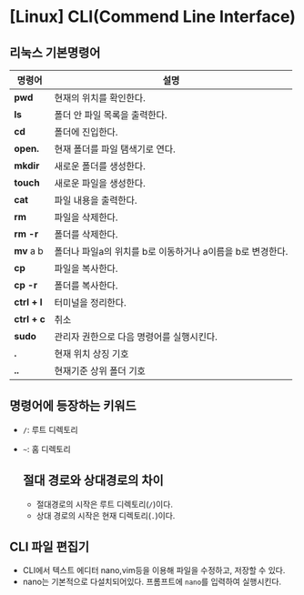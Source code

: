 # [Linux] CLI(Commend Line Interface)



## 리눅스 기본명령어

|명령어|설명|
|---|---|
|**pwd**|현재의 위치를 확인한다.|
| **ls** | 폴더 안 파일 목록을 출력한다. |
| **cd** | 폴더에 진입한다. |
| **open.** | 현재 폴더를 파일 탬색기로 연다. |
| **mkdir** |새로운 폴더를 생성한다. |
| **touch** |새로운 파일을 생성한다. |
| **cat** | 파일 내용을 출력한다. |
| **rm** | 파일을 삭제한다. |
 **rm -r** | 폴더를 삭제한다. |
| **mv** a b | 폴더나 파일a의 위치를 b로 이동하거나 a이름을 b로 변경한다. |
| **cp** | 파일을 복사한다. |
| **cp -r** | 폴더를 복사한다. |
| **ctrl + l** | 터미널을 정리한다. |
| **ctrl + c** | 취소 |
| **sudo** |관리자 권한으로 다음 명령어를 실행시킨다. |
| **.** |현재 위치 상징 기호 |
| **..** |현재기준 상위 폴더 기호 |
## 명령어에 등장하는 키워드
- ```/```: 루트 디렉토리
- ```~```: 홈 디렉토리
  
  ## 절대 경로와 상대경로의 차이
  - 절대경로의 시작은 루트 디렉토리(```/```)이다.
  - 상대 경로의 시작은 현재 디렉토리(```.```)이다.

## CLI 파일 편집기
- CLI에서 텍스트 에디터 nano,vim등을 이용해 파일을 수정하고, 저장할 수 있다.
- nano는 기본적으로 다설치되어있다. 프롬프트에 ```nano```를 입력하여 실행시킨다.